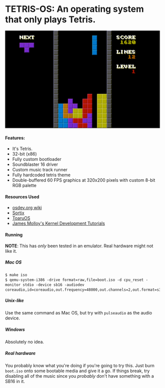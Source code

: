 # TETRIS-OS: An operating system that only plays Tetris.

![screenshot](images/0.png)

#### Features:
- It's Tetris.
- 32-bit (x86)
- Fully custom bootloader
- Soundblaster 16 driver
- Custom music track runner
- Fully hardcoded tetris theme
- Double-buffered 60 FPS graphics at 320x200 pixels with custom 8-bit RGB palette

#### Resources Used
- [osdev.org wiki](https://wiki.osdev.org/Main_Page)
- [Sortix](https://sortix.org)
- [ToaruOS](https://toaruos.org)
- [James Molloy's Kernel Development Tutorials](http://www.jamesmolloy.co.uk/tutorial_html/)

#### Running
**NOTE**: This has *only* been tested in an emulator. Real hardware might not like it.

##### Mac OS
```
$ make iso
$ qemu-system-i386 -drive format=raw,file=boot.iso -d cpu_reset -monitor stdio -device sb16 -audiodev coreaudio,id=coreaudio,out.frequency=48000,out.channels=2,out.format=s32
```

##### Unix-like
Use the same command as Mac OS, but try with `pulseaudio` as the audio device.

##### Windows
Absolutely no idea.

##### Real hardware
You probably know what you're doing if you're going to try this. Just burn `boot.iso` onto some bootable media and give it a go. If things break, try disabling all of the music since you *probably* don't have something with a SB16 in it.
